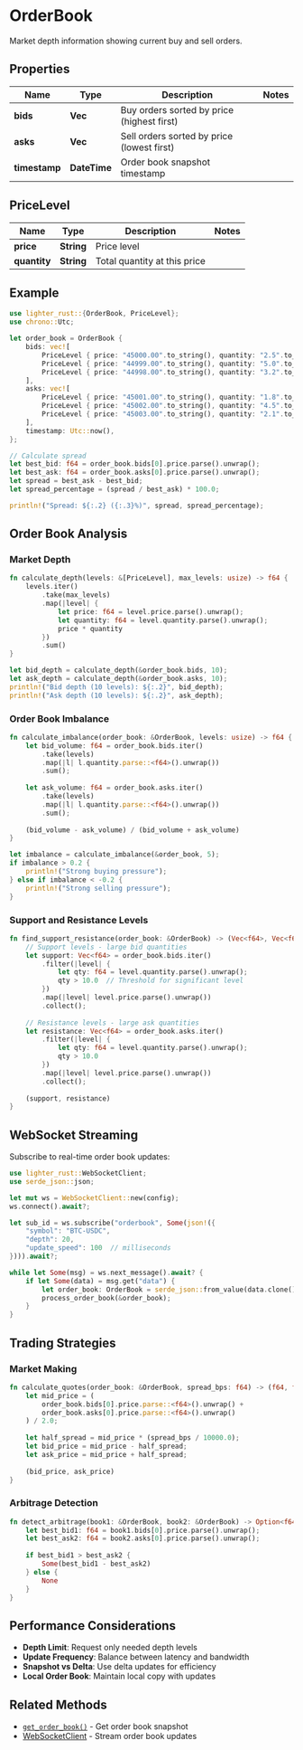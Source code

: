 # OrderBook

Market depth information showing current buy and sell orders.

## Properties

Name | Type | Description | Notes
------------ | ------------- | ------------- | -------------
**bids** | **Vec<PriceLevel>** | Buy orders sorted by price (highest first) | 
**asks** | **Vec<PriceLevel>** | Sell orders sorted by price (lowest first) | 
**timestamp** | **DateTime<Utc>** | Order book snapshot timestamp | 

## PriceLevel

Name | Type | Description | Notes
------------ | ------------- | ------------- | -------------
**price** | **String** | Price level | 
**quantity** | **String** | Total quantity at this price | 

## Example

```rust
use lighter_rust::{OrderBook, PriceLevel};
use chrono::Utc;

let order_book = OrderBook {
    bids: vec![
        PriceLevel { price: "45000.00".to_string(), quantity: "2.5".to_string() },
        PriceLevel { price: "44999.00".to_string(), quantity: "5.0".to_string() },
        PriceLevel { price: "44998.00".to_string(), quantity: "3.2".to_string() },
    ],
    asks: vec![
        PriceLevel { price: "45001.00".to_string(), quantity: "1.8".to_string() },
        PriceLevel { price: "45002.00".to_string(), quantity: "4.5".to_string() },
        PriceLevel { price: "45003.00".to_string(), quantity: "2.1".to_string() },
    ],
    timestamp: Utc::now(),
};

// Calculate spread
let best_bid: f64 = order_book.bids[0].price.parse().unwrap();
let best_ask: f64 = order_book.asks[0].price.parse().unwrap();
let spread = best_ask - best_bid;
let spread_percentage = (spread / best_ask) * 100.0;

println!("Spread: ${:.2} ({:.3}%)", spread, spread_percentage);
```

## Order Book Analysis

### Market Depth
```rust
fn calculate_depth(levels: &[PriceLevel], max_levels: usize) -> f64 {
    levels.iter()
        .take(max_levels)
        .map(|level| {
            let price: f64 = level.price.parse().unwrap();
            let quantity: f64 = level.quantity.parse().unwrap();
            price * quantity
        })
        .sum()
}

let bid_depth = calculate_depth(&order_book.bids, 10);
let ask_depth = calculate_depth(&order_book.asks, 10);
println!("Bid depth (10 levels): ${:.2}", bid_depth);
println!("Ask depth (10 levels): ${:.2}", ask_depth);
```

### Order Book Imbalance
```rust
fn calculate_imbalance(order_book: &OrderBook, levels: usize) -> f64 {
    let bid_volume: f64 = order_book.bids.iter()
        .take(levels)
        .map(|l| l.quantity.parse::<f64>().unwrap())
        .sum();
    
    let ask_volume: f64 = order_book.asks.iter()
        .take(levels)
        .map(|l| l.quantity.parse::<f64>().unwrap())
        .sum();
    
    (bid_volume - ask_volume) / (bid_volume + ask_volume)
}

let imbalance = calculate_imbalance(&order_book, 5);
if imbalance > 0.2 {
    println!("Strong buying pressure");
} else if imbalance < -0.2 {
    println!("Strong selling pressure");
}
```

### Support and Resistance Levels
```rust
fn find_support_resistance(order_book: &OrderBook) -> (Vec<f64>, Vec<f64>) {
    // Support levels - large bid quantities
    let support: Vec<f64> = order_book.bids.iter()
        .filter(|level| {
            let qty: f64 = level.quantity.parse().unwrap();
            qty > 10.0  // Threshold for significant level
        })
        .map(|level| level.price.parse().unwrap())
        .collect();
    
    // Resistance levels - large ask quantities
    let resistance: Vec<f64> = order_book.asks.iter()
        .filter(|level| {
            let qty: f64 = level.quantity.parse().unwrap();
            qty > 10.0
        })
        .map(|level| level.price.parse().unwrap())
        .collect();
    
    (support, resistance)
}
```

## WebSocket Streaming

Subscribe to real-time order book updates:

```rust
use lighter_rust::WebSocketClient;
use serde_json::json;

let mut ws = WebSocketClient::new(config);
ws.connect().await?;

let sub_id = ws.subscribe("orderbook", Some(json!({
    "symbol": "BTC-USDC",
    "depth": 20,
    "update_speed": 100  // milliseconds
}))).await?;

while let Some(msg) = ws.next_message().await? {
    if let Some(data) = msg.get("data") {
        let order_book: OrderBook = serde_json::from_value(data.clone())?;
        process_order_book(&order_book);
    }
}
```

## Trading Strategies

### Market Making
```rust
fn calculate_quotes(order_book: &OrderBook, spread_bps: f64) -> (f64, f64) {
    let mid_price = (
        order_book.bids[0].price.parse::<f64>().unwrap() +
        order_book.asks[0].price.parse::<f64>().unwrap()
    ) / 2.0;
    
    let half_spread = mid_price * (spread_bps / 10000.0);
    let bid_price = mid_price - half_spread;
    let ask_price = mid_price + half_spread;
    
    (bid_price, ask_price)
}
```

### Arbitrage Detection
```rust
fn detect_arbitrage(book1: &OrderBook, book2: &OrderBook) -> Option<f64> {
    let best_bid1: f64 = book1.bids[0].price.parse().unwrap();
    let best_ask2: f64 = book2.asks[0].price.parse().unwrap();
    
    if best_bid1 > best_ask2 {
        Some(best_bid1 - best_ask2)
    } else {
        None
    }
}
```

## Performance Considerations

- **Depth Limit**: Request only needed depth levels
- **Update Frequency**: Balance between latency and bandwidth
- **Snapshot vs Delta**: Use delta updates for efficiency
- **Local Order Book**: Maintain local copy with updates

## Related Methods

- [`get_order_book()`](CandlestickApi.md#get_order_book) - Get order book snapshot
- [WebSocketClient](WebSocketClient.md) - Stream order book updates